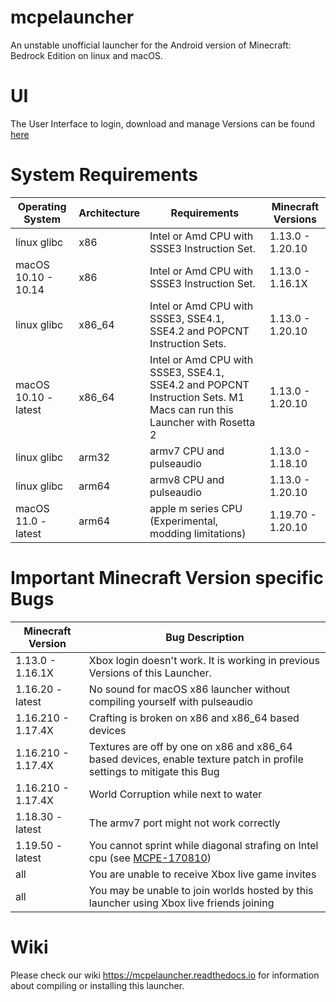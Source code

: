 # mcpelauncher

An unstable unofficial launcher for the Android version of Minecraft: Bedrock Edition on linux and macOS.

# UI

The User Interface to login, download and manage Versions can be found [here](https://github.com/minecraft-linux/mcpelauncher-ui-manifest)

# System Requirements

Operating System|Architecture|Requirements|Minecraft Versions
---|---|---|---
linux glibc|x86|Intel or Amd CPU with SSSE3 Instruction Set.|1.13.0 - 1.20.10
macOS 10.10 - 10.14|x86|Intel or Amd CPU with SSSE3 Instruction Set.|1.13.0 - 1.16.1X
linux glibc|x86_64|Intel or Amd CPU with SSSE3, SSE4.1, SSE4.2 and POPCNT Instruction Sets.|1.13.0 - 1.20.10
macOS 10.10 - latest|x86_64|Intel or Amd CPU with SSSE3, SSE4.1, SSE4.2 and POPCNT Instruction Sets. M1 Macs can run this Launcher with Rosetta 2|1.13.0 - 1.20.10
linux glibc|arm32|armv7 CPU and pulseaudio|1.13.0 - 1.18.10
linux glibc|arm64|armv8 CPU and pulseaudio|1.13.0 - 1.20.10
macOS 11.0 - latest|arm64|apple m series CPU (Experimental, modding limitations)|1.19.70 - 1.20.10

# Important Minecraft Version specific Bugs

Minecraft Version|Bug Description
---|---
1.13.0 - 1.16.1X|Xbox login doesn't work. It is working in previous Versions of this Launcher.
1.16.20 - latest|No sound for macOS x86 launcher without compiling yourself with pulseaudio
1.16.210 - 1.17.4X|Crafting is broken on x86 and x86_64 based devices
1.16.210 - 1.17.4X|Textures are off by one on x86 and x86_64 based devices, enable texture patch in profile settings to mitigate this Bug
1.16.210 - 1.17.4X|World Corruption while next to water
1.18.30 - latest|The armv7 port might not work correctly
1.19.50 - latest|You cannot sprint while diagonal strafing on Intel cpu (see [MCPE-170810](https://bugs.mojang.com/browse/MCPE-170810))
all|You are unable to receive Xbox live game invites
all|You may be unable to join worlds hosted by this launcher using Xbox live friends joining

# Wiki

Please check our wiki https://mcpelauncher.readthedocs.io for information about compiling or installing this launcher.
